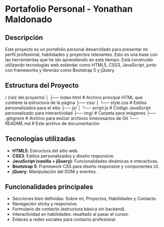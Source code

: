 # Portafolio Personal - Yonathan Maldonado

## Descripción

Este proyecto es un portafolio personal desarrollado para presentar mi perfil profesional, habilidades y proyectos relevantes. Esto es una base con las herramientas que he ido aprendiendo en este tiempo. 
Está construido utilizando tecnologías web estándar como HTML5, CSS3, JavaScript, junto con frameworks y librerías como Bootstrap 5 y jQuery.

## Estructura del Proyecto

/ (raíz del proyecto)
│
├── index.html # Archivo principal HTML que contiene la estructura de la página
├── css/
│ └── style.css # Estilos personalizados para el sitio
├── js/
│ └── script.js # Código JavaScript personalizado para interactividad
├── img/ # Carpeta para imágenes
├── .gitignore # Archivo para excluir archivos innecesarios de Git
└── README.md # Este archivo de documentación

## Tecnologías utilizadas

- **HTML5**: Estructura del sitio web.
- **CSS3**: Estilos personalizados y diseño responsive.
- **JavaScript (vanilla + jQuery)**: Funcionalidades dinámicas e interactivas.
- **Bootstrap 5**: Framework CSS para diseño responsive y componentes UI.
- **jQuery**: Manipulación del DOM y eventos.

## Funcionalidades principales

- Secciones bien definidas: Sobre mí, Proyectos, Habilidades y Contacto.
- Navegación sticky y responsive.
- Formulario de contacto (estructura básica sin backend).
- Interactividad en habilidades: resaltado al pasar el cursor.
- Enlaces a redes sociales para contacto profesional.

